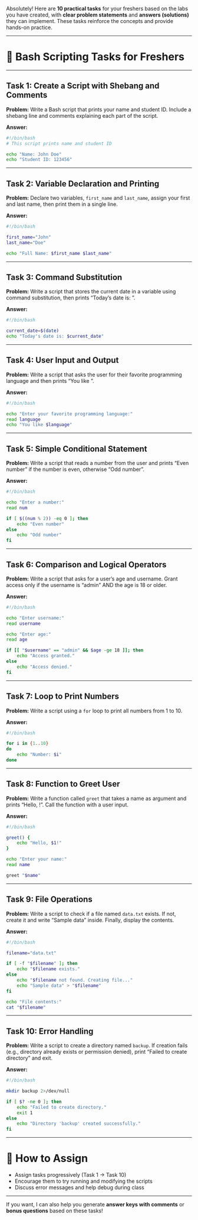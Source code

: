 Absolutely! Here are **10 practical tasks** for your freshers based on the labs you have created, with **clear problem statements** and **answers (solutions)** they can implement. These tasks reinforce the concepts and provide hands-on practice.

---

# 📝 Bash Scripting Tasks for Freshers

---

## Task 1: **Create a Script with Shebang and Comments**

**Problem:**
Write a Bash script that prints your name and student ID. Include a shebang line and comments explaining each part of the script.

**Answer:**

```bash
#!/bin/bash
# This script prints name and student ID

echo "Name: John Doe"
echo "Student ID: 123456"
```

---

## Task 2: **Variable Declaration and Printing**

**Problem:**
Declare two variables, `first_name` and `last_name`, assign your first and last name, then print them in a single line.

**Answer:**

```bash
#!/bin/bash

first_name="John"
last_name="Doe"

echo "Full Name: $first_name $last_name"
```

---

## Task 3: **Command Substitution**

**Problem:**
Write a script that stores the current date in a variable using command substitution, then prints “Today’s date is: <date>”.

**Answer:**

```bash
#!/bin/bash

current_date=$(date)
echo "Today's date is: $current_date"
```

---

## Task 4: **User Input and Output**

**Problem:**
Write a script that asks the user for their favorite programming language and then prints “You like <language>”.

**Answer:**

```bash
#!/bin/bash

echo "Enter your favorite programming language:"
read language
echo "You like $language"
```

---

## Task 5: **Simple Conditional Statement**

**Problem:**
Write a script that reads a number from the user and prints “Even number” if the number is even, otherwise “Odd number”.

**Answer:**

```bash
#!/bin/bash

echo "Enter a number:"
read num

if [ $((num % 2)) -eq 0 ]; then
    echo "Even number"
else
    echo "Odd number"
fi
```

---

## Task 6: **Comparison and Logical Operators**

**Problem:**
Write a script that asks for a user’s age and username. Grant access only if the username is “admin” AND the age is 18 or older.

**Answer:**

```bash
#!/bin/bash

echo "Enter username:"
read username

echo "Enter age:"
read age

if [[ "$username" == "admin" && $age -ge 18 ]]; then
    echo "Access granted."
else
    echo "Access denied."
fi
```

---

## Task 7: **Loop to Print Numbers**

**Problem:**
Write a script using a `for` loop to print all numbers from 1 to 10.

**Answer:**

```bash
#!/bin/bash

for i in {1..10}
do
    echo "Number: $i"
done
```

---

## Task 8: **Function to Greet User**

**Problem:**
Write a function called `greet` that takes a name as argument and prints “Hello, <name>!”. Call the function with a user input.

**Answer:**

```bash
#!/bin/bash

greet() {
    echo "Hello, $1!"
}

echo "Enter your name:"
read name

greet "$name"
```

---

## Task 9: **File Operations**

**Problem:**
Write a script to check if a file named `data.txt` exists. If not, create it and write “Sample data” inside. Finally, display the contents.

**Answer:**

```bash
#!/bin/bash

filename="data.txt"

if [ -f "$filename" ]; then
    echo "$filename exists."
else
    echo "$filename not found. Creating file..."
    echo "Sample data" > "$filename"
fi

echo "File contents:"
cat "$filename"
```

---

## Task 10: **Error Handling**

**Problem:**
Write a script to create a directory named `backup`. If creation fails (e.g., directory already exists or permission denied), print “Failed to create directory” and exit.

**Answer:**

```bash
#!/bin/bash

mkdir backup 2>/dev/null

if [ $? -ne 0 ]; then
    echo "Failed to create directory."
    exit 1
else
    echo "Directory 'backup' created successfully."
fi
```

---

# 📌 How to Assign

* Assign tasks progressively (Task 1 → Task 10)
* Encourage them to try running and modifying the scripts
* Discuss error messages and help debug during class

---

If you want, I can also help you generate **answer keys with comments** or **bonus questions** based on these tasks!
